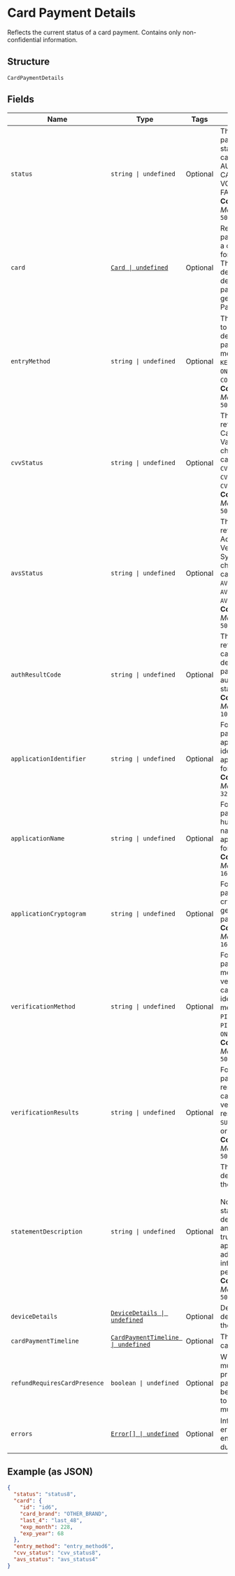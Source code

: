 
# Card Payment Details

Reflects the current status of a card payment. Contains only non-confidential information.

## Structure

`CardPaymentDetails`

## Fields

| Name | Type | Tags | Description |
|  --- | --- | --- | --- |
| `status` | `string \| undefined` | Optional | The card payment's current state. The state can be AUTHORIZED, CAPTURED, VOIDED, or<br>FAILED.<br>**Constraints**: *Maximum Length*: `50` |
| `card` | [`Card \| undefined`](../../doc/models/card.md) | Optional | Represents the payment details of a card to be used for payments. These<br>details are determined by the payment token generated by Web Payments SDK. |
| `entryMethod` | `string \| undefined` | Optional | The method used to enter the card's details for the payment. The method can be<br>`KEYED`, `SWIPED`, `EMV`, `ON_FILE`, or `CONTACTLESS`.<br>**Constraints**: *Maximum Length*: `50` |
| `cvvStatus` | `string \| undefined` | Optional | The status code returned from the Card Verification Value (CVV) check. The code can be<br>`CVV_ACCEPTED`, `CVV_REJECTED`, or `CVV_NOT_CHECKED`.<br>**Constraints**: *Maximum Length*: `50` |
| `avsStatus` | `string \| undefined` | Optional | The status code returned from the Address Verification System (AVS) check. The code can be<br>`AVS_ACCEPTED`, `AVS_REJECTED`, or `AVS_NOT_CHECKED`.<br>**Constraints**: *Maximum Length*: `50` |
| `authResultCode` | `string \| undefined` | Optional | The status code returned by the card issuer that describes the payment's<br>authorization status.<br>**Constraints**: *Maximum Length*: `10` |
| `applicationIdentifier` | `string \| undefined` | Optional | For EMV payments, the application ID identifies the EMV application used for the payment.<br>**Constraints**: *Maximum Length*: `32` |
| `applicationName` | `string \| undefined` | Optional | For EMV payments, the human-readable name of the EMV application used for the payment.<br>**Constraints**: *Maximum Length*: `16` |
| `applicationCryptogram` | `string \| undefined` | Optional | For EMV payments, the cryptogram generated for the payment.<br>**Constraints**: *Maximum Length*: `16` |
| `verificationMethod` | `string \| undefined` | Optional | For EMV payments, the method used to verify the cardholder's identity. The method can be<br>`PIN`, `SIGNATURE`, `PIN_AND_SIGNATURE`, `ON_DEVICE`, or `NONE`.<br>**Constraints**: *Maximum Length*: `50` |
| `verificationResults` | `string \| undefined` | Optional | For EMV payments, the results of the cardholder verification. The result can be<br>`SUCCESS`, `FAILURE`, or `UNKNOWN`.<br>**Constraints**: *Maximum Length*: `50` |
| `statementDescription` | `string \| undefined` | Optional | The statement description sent to the card networks.<br><br>Note: The actual statement description varies and is likely to be truncated and appended with<br>additional information on a per issuer basis.<br>**Constraints**: *Maximum Length*: `50` |
| `deviceDetails` | [`DeviceDetails \| undefined`](../../doc/models/device-details.md) | Optional | Details about the device that took the payment. |
| `cardPaymentTimeline` | [`CardPaymentTimeline \| undefined`](../../doc/models/card-payment-timeline.md) | Optional | The timeline for card payments. |
| `refundRequiresCardPresence` | `boolean \| undefined` | Optional | Whether the card must be physically present for the payment to<br>be refunded.  If set to `true`, the card must be present. |
| `errors` | [`Error[] \| undefined`](../../doc/models/error.md) | Optional | Information about errors encountered during the request. |

## Example (as JSON)

```json
{
  "status": "status8",
  "card": {
    "id": "id6",
    "card_brand": "OTHER_BRAND",
    "last_4": "last_48",
    "exp_month": 228,
    "exp_year": 68
  },
  "entry_method": "entry_method6",
  "cvv_status": "cvv_status8",
  "avs_status": "avs_status4"
}
```

